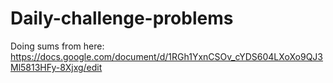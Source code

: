 # Daily-challenge-problems


Doing sums from here:
https://docs.google.com/document/d/1RGh1YxnCSOv_cYDS604LXoXo9QJ3Ml5813HFy-8Xjxg/edit
